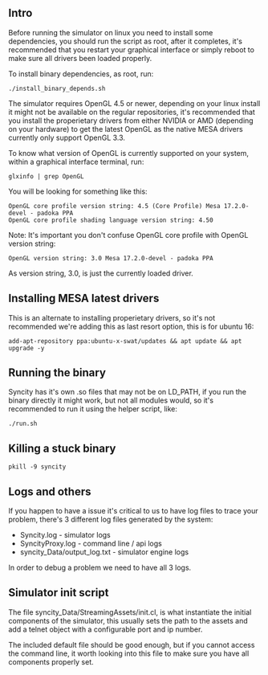 ## Intro

Before running the simulator on linux you need to install some dependencies, 
you should run the script as root, after it completes, it's recommended that you
restart your graphical interface or simply reboot to make sure all drivers
been loaded properly.

To install binary dependencies, as root, run:

`./install_binary_depends.sh`

The simulator requires OpenGL 4.5 or newer, depending on your linux install it
might not be available on the regular repositories, it's recommended that you
install the properietary drivers from either NVIDIA or AMD (depending on your
hardware) to get the latest OpenGL as the native MESA drivers currently only
support OpenGL 3.3.

To know what version of OpenGL is currently supported on your system, within 
a graphical interface terminal, run:

`glxinfo | grep OpenGL`

You will be looking for something like this:

```
OpenGL core profile version string: 4.5 (Core Profile) Mesa 17.2.0-devel - padoka PPA
OpenGL core profile shading language version string: 4.50
```

Note: It's important you don't confuse OpenGL core profile with OpenGL version string:

```
OpenGL version string: 3.0 Mesa 17.2.0-devel - padoka PPA
```

As version string, 3.0, is just the currently loaded driver.

## Installing MESA latest drivers

This is an alternate to installing properietary drivers, so it's not recommended
we're adding this as last resort option, this is for ubuntu 16:

```
add-apt-repository ppa:ubuntu-x-swat/updates && apt update && apt upgrade -y
```

## Running the binary

Syncity has it's own .so files that may not be on LD_PATH, if you run the
binary directly it might work, but not all modules would, so it's recommended
to run it using the helper script, like:

`./run.sh`

## Killing a stuck binary

`pkill -9 syncity`

## Logs and others

If you happen to have a issue it's critical to us to have log files to trace
your problem, there's 3 different log files generated by the system:

- Syncity.log - simulator logs
- SyncityProxy.log - command line / api logs
- syncity_Data/output_log.txt - simulator engine logs

In order to debug a problem we need to have all 3 logs.

## Simulator init script

The file syncity_Data/StreamingAssets/init.cl, is what instantiate the initial
components of the simulator, this usually sets the path to the assets and
add a telnet object with a configurable port and ip number.

The included default file should be good enough, but if you cannot access the 
command line, it worth looking into this file to make sure you have all
components properly set.

